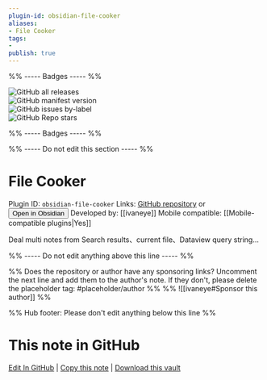 ```yaml
---
plugin-id: obsidian-file-cooker
aliases:
- File Cooker
tags: 
- 
publish: true
---
```


%% ----- Badges ----- %%

![GitHub all releases](https://img.shields.io/github/downloads/ivaneye/obsidian-files-cooker/total?color=573E7A&logo=github&style=for-the-badge)   
![GitHub manifest version](https://img.shields.io/github/manifest-json/v/ivaneye/obsidian-files-cooker?color=573E7A&logo=github&style=for-the-badge)   
![GitHub issues by-label](https://img.shields.io/github/issues/ivaneye/obsidian-files-cooker/help%20wanted?color=573E7A&logo=github&style=for-the-badge)   
![GitHub Repo stars](https://img.shields.io/github/stars/ivaneye/obsidian-files-cooker?color=573E7A&logo=github&style=for-the-badge)

%% ----- Badges ----- %%

%% ----- Do not edit this section ----- %%

# File Cooker

Plugin ID: `obsidian-file-cooker`
Links: [GitHub repository](https://github.com/ivaneye/obsidian-files-cooker) or [<button id=HH>Open in Obsidian</button>](obsidian://show-plugin?id=obsidian-file-cooker)
Developed by: [[ivaneye]]
Mobile compatible: [[Mobile-compatible plugins|Yes]]

Deal multi notes from Search results、current file、Dataview query string...

%% ----- Do not edit anything above this line ----- %% 

%% Does the repository or author have any sponsoring links? Uncomment the next line and add them to the author's note. If they don't, please delete the placeholder tag: #placeholder/author %%
%% ![[ivaneye#Sponsor this author]] %%

%% Hub footer: Please don't edit anything below this line %%

# This note in GitHub

<span class="git-footer">[Edit In GitHub](https://github.dev/obsidian-community/obsidian-hub/blob/main/02%20-%20Community%20Expansions/02.05%20All%20Community%20Expansions/Plugins/obsidian-file-cooker.md "git-hub-edit-note") | [Copy this note](https://raw.githubusercontent.com/obsidian-community/obsidian-hub/main/02%20-%20Community%20Expansions/02.05%20All%20Community%20Expansions/Plugins/obsidian-file-cooker.md "git-hub-copy-note") | [Download this vault](https://github.com/obsidian-community/obsidian-hub/archive/refs/heads/main.zip "git-hub-download-vault") </span>
